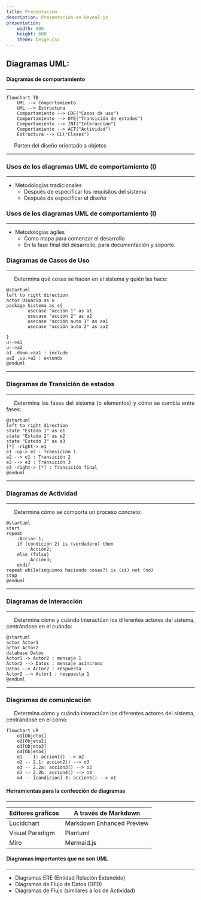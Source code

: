 ```yaml
---
title: Presentación
description: Presentación en Reveal.js
presentation:
    width: 800
    height: 600
    theme: beige.css
---
```

<style>
    p{
        text-align: justify;
        text-indent: 1.5em;
    }
</style>
<!-- slide -->
## Diagramas UML: 

#### Diagramas de comportamiento
---

```mermaid
flowchart TB
    UML --> Comportamiento
    UML --> Estructura
    Comportamiento --> CDE("Casos de uso")
    Comportamiento --> DTE("Transición de estados")
    Comportamiento --> INT("Interacción")
    Comportamiento --> ACT("Actividad")
    Estructura --> CL("Clases")
```

Parten del diseño orientado a objetos

---

<!-- slide -->

### Usos de los diagramas UML de comportamiento (I)
---
- Metodologías tradicionales
  - Después de especificar los requisitos del sistema
  - Después de especificar el diseño

<!-- slide -->

### Usos de los diagramas UML de comportamiento (I)
---
- Metodologías ágiles
  - Como mapa para comenzar el desarrollo
  - En la fase final del desarrollo, para documentación y soporte.

<!-- slide -->

### Diagramas de Casos de Uso

---
Determina qué cosas se hacen en el sistema y quién las hace:

```plantuml
@startuml
left to right direction
actor Usuario as u
package Sistema as s{
        usecase "acción 1" as a1
        usecase "acción 2" as a2
        usecase "acción auto 1" as aa1
        usecase "acción auto 2" as aa2
    
}
u-->a1
u-->a2
a1 .down.>aa1 : include
aa2 .up.>a2 : extends
@enduml
```
---

<!-- slide -->

### Diagramas de Transición de estados

---

Determina las fases del sistema (o elementos) y cómo se cambia entre fases:

```plantuml
@startuml
left to right direction
state "Estado 1" as e1
state "Estado 2" as e2
state "Estado 3" as e3
[*] -right-> e1
e1 -up-> e2 : Transición 1
e2 --> e1 : Transición 2
e2 --> e3 : Transición 3
e3 -right-> [*] : Transición final
@enduml
```

---

<!-- slide -->

### Diagramas de Actividad

---
Determina cómo se comporta un proceso concreto:

```plantuml
@startuml
start
repeat
    :Acción 1;
    if (condición 2) is (verdadero) then
        :Acción2;
    else (falso)
        :Acción3;
    endif
repeat while(seguimos haciendo cosas?) is (sí) not (no)
stop
@enduml
```

---
<!-- slide -->

### Diagramas de Interacción

---

Determina cómo y cuándo interactúan los diferentes actores del sistema, centrándose en el cuándo:

```plantuml
@startuml
actor Actor1
actor Actor2
database Datos
Actor1 -> Actor2 : mensaje 1
Actor2 --> Datos : mensaje asíncrono
Datos --> Actor2 : respuesta
Actor2 --> Actor1 : respuesta 1
@enduml
```

---
<!-- slide -->
### Diagramas de comunicación

Determina cómo y cuándo interactúan los diferentes actores del sistema, centrándose en el cómo:
```mermaid
flowchart LR
    o1[Objeto1]
    o2[Objeto2]
    o3[Objeto3]
    o4[Objeto4]
    o1 -- 1: accion1() --> o2
    o2 -- 2.1: accion2() --> o3
    o3 -- 2.2a: accion3() --> o2
    o3 -- 2.2b: accion4() --> o4
    o4 -- [condicion] 3: accion5() --> o1
```

<!-- slide -->

#### Herramientas para la confección de diagramas

---

| Editores gráficos | A través de Markdown |
| --- | --- |
| Lucidchart | Markdown Enhanced Preview |
| Visual Paradigm | Plantuml |
| Miro | Mermaid.js |

<!-- slide -->

#### Diagramas importantes que no son UML

---

- Diagramas ERE (Entidad Relación Extendido)
- Diagramas de Flujo de Datos (DFD)
- Diagramas de Flujo (similares a los de Actividad)